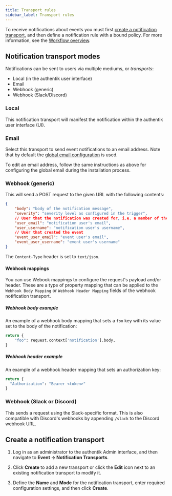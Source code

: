 ```yaml
---
title: Transport rules
sidebar_label: Transport rules
---
```


To receive notifications about events you must first [create a notification transport](#create-a-notification-transport), and then define a notification rule with a bound policy. For more information, see the [Workflow overview](./notifications.md#workflow-overview).

## Notification transport modes

Notifications can be sent to users via multiple mediums, or _transports_:

- Local (in the authentik user interface)
- Email
- Webhook (generic)
- Webhook (Slack/Discord)

### Local

This notification transport will manifest the notification within the authentik user interface (UI).

### Email

Select this transport to send event notifications to an email address. Note that by default the [global email configuration](../../install-config/install/docker-compose.mdx#email-configuration-optional-but-recommended) is used.

To edit an email address, follow the same instructions as above for configuring the global email during the installation process.

### Webhook (generic)

This will send a POST request to the given URL with the following contents:

```json
{
    "body": "body of the notification message",
    "severity": "severity level as configured in the trigger",
    // User that the notification was created for, i.e. a member of the group selected in the rule
    "user_email": "notification user's email",
    "user_username": "notification user's username",
    // User that created the event
    "event_user_email": "event user's email",
    "event_user_username": "event user's username"
}
```

The `Content-Type` header is set to `text/json`.

#### Webhook mappings

You can use Webook mappings to configure the request's payload and/or header. These are a type of property mapping that can be applied to the `Webhook Body Mapping` or `Webhook Header Mapping` fields of the webhook notification transport.

##### Webhook body example

An example of a webhook body mapping that sets a `foo` key with its value set to the body of the notification:

```python
return {
    "foo": request.context['notification'].body,
}
```

##### Webhook header example

An example of a webhook header mapping that sets an authorization key:

```python
return {
  "Authorization": "Bearer <token>"
}
```

### Webhook (Slack or Discord)

This sends a request using the Slack-specific format. This is also compatible with Discord's webhooks by appending `/slack` to the Discord webhook URL.

## Create a notification transport

1. Log in as an administrator to the authentik Admin interface, and then navigate to **Event -> Notification Transports**.

2. Click **Create** to add a new transport or click the **Edit** icon next to an existing notification transport to modify it.

3. Define the **Name** and **Mode** for the notification transport, enter required configuration settings, and then click **Create**.
